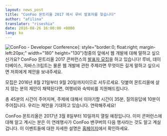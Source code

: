 ```yaml
---
layout: news_post
title: "ConFoo 몬트리올 2017 에서 루비 발표자를 찾습니다"
author: "afilina"
translator: "riseshia"
date: 2016-08-26 16:00:00 +0000
lang: ko
---
```


![ConFoo - Developer Conference](https://confoo.ca/images/propaganda/yul2017/en/like.png){: style="border:0; float:right; margin-left:20px;" width="180" height="130"}청중의 앞에서 웹 개발에 대해 말하고 싶으신가요? ConFoo 몬트리올 2017 콘퍼런스의 [발표자 모집][1]을 하고 있습니다!  루비, 데이터베이스, 자바스크립트는 물론 웹 개발에 관한 주제라면 무엇이든 길게 말하고 싶으시면 저희에게 제안을 보내주세요.

모집은 2016년 8월 21일부터 9월 20일까지이므로 서두르세요. 덧붙여 몬트리올에 살지 않는 분의 제안이 채택된다면, 여행비와 숙박비를 지원해드립니다.

총 45분의 시간이 주어지며, 주제에 대해서 이야기할 시간이 35분, 질의응답에 10분이 주어집니다. 우리는 제안을 기대하고 있습니다. 연락해주세요!

ConFoo 몬트리올은 2017년 3월 8일부터 10일까지 열릴 예정입니다. 이미 콘퍼런스에 대해 알고 계시는 분은 이 연례행사가 ConFoo 밴쿠버의 다음 행사라는 것도 알고 계실 겁니다. 이 이벤트들에 대한 자세한 설명은 [홈페이지][2]에서 확인하세요.

[1]: https://confoo.ca/en/yul2017/call-for-papers
[2]: https://confoo.ca/en
